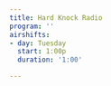 ```yaml
---
title: Hard Knock Radio
program: ''
airshifts:
- day: Tuesday
  start: 1:00p
  duration: '1:00'

---
```


